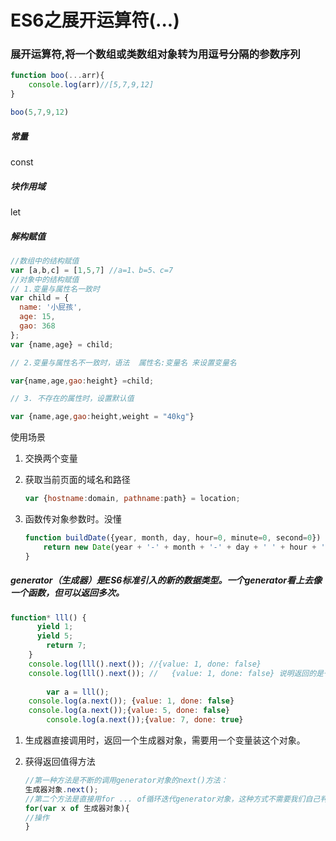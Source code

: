 # ES6之展开运算符(...)

### 展开运算符,将一个数组或类数组对象转为用逗号分隔的参数序列

```js
function boo(...arr){
	console.log(arr)//[5,7,9,12]
}

boo(5,7,9,12)
```

##### 常量

const

##### 块作用域

let

##### 解构赋值

~~~js
//数组中的结构赋值
var [a,b,c] = [1,5,7] //a=1、b=5、c=7
//对象中的结构赋值
// 1.变量与属性名一致时
var child = {
  name: '小屁孩',
  age: 15,
  gao: 368
};
var {name,age} = child;

// 2.变量与属性名不一致时，语法  属性名:变量名 来设置变量名

var{name,age,gao:height} =child;

// 3. 不存在的属性时，设置默认值

var {name,age,gao:height,weight = "40kg"}


~~~

使用场景

1. 交换两个变量

2. 获取当前页面的域名和路径

   ```js
   var {hostname:domain, pathname:path} = location;
   ```

3. 函数传对象参数时。没懂

   ~~~js
   function buildDate({year, month, day, hour=0, minute=0, second=0}) {
       return new Date(year + '-' + month + '-' + day + ' ' + hour + ':' + minute + ':' + second);
   }
   ~~~


##### generator（生成器）是ES6标准引入的新的数据类型。一个generator看上去像一个函数，但可以返回多次。

~~~js
function* lll() {
      yield 1;
      yield 5;
  		return 7;
    }
    console.log(lll().next()); //{value: 1, done: false} 
    console.log(lll().next()); //	{value: 1, done: false}	说明返回的是一个对象，两次打印直接调用lll();返回的两个对象，所以打印的结果都是第一个。
    
		var a = lll();
    console.log(a.next()); {value: 1, done: false}
    console.log(a.next());{value: 5, done: false}
 		console.log(a.next());{value: 7, done: true}
~~~

1. 生成器直接调用时，返回一个生成器对象，需要用一个变量装这个对象。

2. 获得返回值得方法

   ~~~js
   //第一种方法是不断的调用generator对象的next()方法：
   生成器对象.next();
   //第二个方法是直接用for ... of循环迭代generator对象，这种方式不需要我们自己判断done：
   for(var x of 生成器对象){
   //操作
   }
   ~~~

   

   